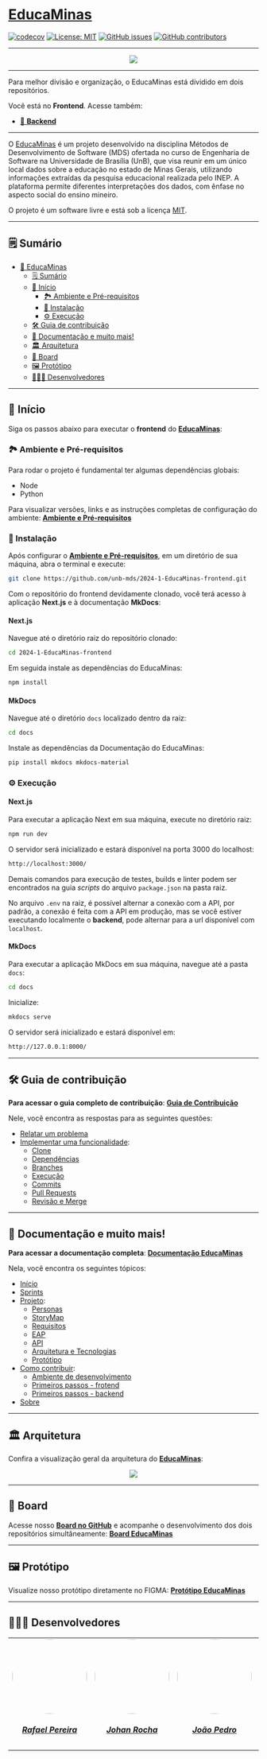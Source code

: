 # [EducaMinas](https://educaminas.vercel.app/)

[![codecov](https://codecov.io/gh/unb-mds/2024-1-EducaMinas-frontend/graph/badge.svg?token=at49y3q164)](https://codecov.io/gh/unb-mds/2024-1-EducaMinas-frontend)
[![License: MIT](https://img.shields.io/badge/License-MIT-yellow.svg)](./LICENSE)
[![GitHub issues](https://img.shields.io/github/issues/unb-mds/2024-1-EducaMinas-frontend)](https://img.shields.io/github/issues/unb-mds/2024-1-EducaMinas-frontend)
[![GitHub contributors](https://img.shields.io/github/contributors/unb-mds/2024-1-EducaMinas-frontend)](https://img.shields.io/github/contributors/unb-mds/2024-1-EducaMinas-backend)

---

<div align="center">
    <img src="./docs/docs/assets/logo.png"/>
</div>


---

Para melhor divisão e organização, o EducaMinas está dividido em dois repositórios.

Você está no **Frontend**. Acesse também:

- [🤖 **Backend**](https://github.com/unb-mds/2024-1-EducaMinas-backend)

---

O [EducaMinas](https://educaminas.vercel.app/) é um projeto desenvolvido na disciplina Métodos de Desenvolvimento de Software (MDS) ofertada no curso de Engenharia de Software na Universidade de Brasília (UnB), que visa reunir em um único local dados sobre a educação no estado de Minas Gerais, utilizando informações extraídas da pesquisa educacional realizada pelo INEP. A plataforma permite diferentes interpretações dos dados, com ênfase no aspecto social do ensino mineiro.

O projeto é um software livre e está sob a licença [MIT](./LICENSE).

---

## 🗒️ Sumário

- [🚩 EducaMinas](#educaminas)
  - [🗒️ Sumário](#-sumário)
  - [🏁 Início](#-início)
    - [🏞️ Ambiente e Pré-requisitos](#-ambiente-e-pré-requisitos)
    - [📲 Instalação](#-instalação)
    - [⚙️ Execução](#-execução)
  - [🛠️ Guia de contribuição](#-guia-de-contribuição)
  - [📒 Documentação e muito mais!](#-documentação-e-muito-mais!)
  - [🏛️ Arquitetura](#-arquitetura)
  - [📆 Board](#-board)
  - [🖼️ Protótipo](#-protótipo)
  - [🧑🏽‍💻 Desenvolvedores](#-desenvolvedores)


---

## 🏁 Início

Siga os passos abaixo para executar o **frontend** do [**EducaMinas**](https://educaminas.vercel.app/):

### 🏞️ Ambiente e Pré-requisitos

Para rodar o projeto é fundamental ter algumas dependências globais:

- Node
- Python

Para visualizar versões, links e as instruções completas de configuração do ambiente: [**Ambiente e Pré-requisitos**](https://unb-mds.github.io/2024-1-EducaMinas-frontend/environment/)


### 📲 Instalação

Após configurar o [**Ambiente e Pré-requisitos**](https://unb-mds.github.io/2024-1-EducaMinas-frontend/environment/), em um diretório de sua máquina, abra o terminal e execute:

```bash
git clone https://github.com/unb-mds/2024-1-EducaMinas-frontend.git
```

Com o repositório do frontend devidamente clonado, você terá acesso à aplicação **Next.js** e à documentação **MkDocs**:

#### **Next.js**

Navegue até o diretório raiz do repositório clonado:

```bash
cd 2024-1-EducaMinas-frontend
```
Em seguida instale as dependências do EducaMinas:

```bash
npm install
```

#### **MkDocs**

Navegue até o diretório `docs` localizado dentro da raiz:

```bash
cd docs
```
Instale as dependências da Documentação do EducaMinas:

```bash
pip install mkdocs mkdocs-material
```

### ⚙️ Execução

#### **Next.js**

Para executar a aplicação Next em sua máquina, execute no diretório raiz:

```bash
npm run dev
```
O servidor será inicializado e estará disponível na porta 3000 do localhost:

```bash
http://localhost:3000/
```

Demais comandos para execução de testes, builds e linter podem ser encontrados na guia _scripts_  do arquivo `package.json` na pasta raiz.

No arquivo `.env` na raiz, é possível alternar a conexão com a API, por padrão, a conexão é feita com a API em produção, mas se você estiver executando localmente o **backend**, pode alternar para a url disponível com `localhost`.

#### **MkDocs**

Para executar a aplicação MkDocs em sua máquina, navegue até a pasta `docs`:

```bash
cd docs
```
Inicialize:

```bash
mkdocs serve
```
O servidor será inicializado e estará disponível em:

```bash
http://127.0.0.1:8000/
```
---

## 🛠️ Guia de contribuição

**Para acessar o guia completo de contribuição**: [**Guia de Contribuição**](https://unb-mds.github.io/2024-1-EducaMinas-frontend/contributing-frontend/)

Nele, você encontra as respostas para as seguintes questões:

- [Relatar um problema](https://unb-mds.github.io/2024-1-EducaMinas-frontend/contributing-frontend/)
- [Implementar uma funcionalidade](https://unb-mds.github.io/2024-1-EducaMinas-frontend/contributing-frontend/):
    - [Clone](https://unb-mds.github.io/2024-1-EducaMinas-frontend/contributing-frontend/)
    - [Dependências](https://unb-mds.github.io/2024-1-EducaMinas-frontend/contributing-frontend/)
    - [Branches](https://unb-mds.github.io/2024-1-EducaMinas-frontend/contributing-frontend/)
    - [Execução](https://unb-mds.github.io/2024-1-EducaMinas-frontend/contributing-frontend/)
    - [Commits](https://unb-mds.github.io/2024-1-EducaMinas-frontend/contributing-frontend/)
    - [Pull Requests](https://unb-mds.github.io/2024-1-EducaMinas-frontend/contributing-frontend/)
    - [Revisão e Merge](https://unb-mds.github.io/2024-1-EducaMinas-frontend/contributing-frontend/)

---

## 📒 Documentação e muito mais!

**Para acessar a documentação completa**: [**Documentação EducaMinas**](https://unb-mds.github.io/2024-1-EducaMinas-frontend/)

Nela, você encontra os seguintes tópicos:

- [Início](https://unb-mds.github.io/2024-1-EducaMinas-frontend/)
- [Sprints](https://unb-mds.github.io/2024-1-EducaMinas-frontend/sprints/sprint-0/)
- [Projeto](https://unb-mds.github.io/2024-1-EducaMinas-frontend/project/personas/):
    - [Personas](https://unb-mds.github.io/2024-1-EducaMinas-frontend/project/personas/)
    - [StoryMap](https://unb-mds.github.io/2024-1-EducaMinas-frontend/project/storymap/)
    - [Requisitos](https://unb-mds.github.io/2024-1-EducaMinas-frontend/project/requirements/)
    - [EAP](https://unb-mds.github.io/2024-1-EducaMinas-frontend/project/eap/)
    - [API](https://unb-mds.github.io/2024-1-EducaMinas-frontend/project/servicos/)
    - [Arquitetura e Tecnologias](https://unb-mds.github.io/2024-1-EducaMinas-frontend/project/arquitetura/)
    - [Protótipo](https://unb-mds.github.io/2024-1-EducaMinas-frontend/project/prototipo/)
- [Como contribuir](https://unb-mds.github.io/2024-1-EducaMinas-frontend/environment/):
    - [Ambiente de desenvolvimento](https://unb-mds.github.io/2024-1-EducaMinas-frontend/environment/)
    - [Primeiros passos - frotend](https://unb-mds.github.io/2024-1-EducaMinas-frontend/contributing-frontend/)
    - [Primeiros passos - backend](https://unb-mds.github.io/2024-1-EducaMinas-frontend/contributing-backend/)
- [Sobre](https://unb-mds.github.io/2024-1-EducaMinas-frontend/about/)

---

## 🏛️ Arquitetura

Confira a visualização geral da arquitetura do [**EducaMinas**](https://educaminas.vercel.app):

<div align="center">
    <img src="./docs/docs/assets/arq.png"/>
</div>

---

## 📆 Board

Acesse nosso [**Board no GitHub**](https://github.com/orgs/unb-mds/projects/22/views/2) e acompanhe o desenvolvimento dos dois repositórios simultâneamente: [**Board EducaMinas**](https://github.com/orgs/unb-mds/projects/22/views/2)

---

## 🖼️ Protótipo

Visualize nosso protótipo diretamente no FIGMA: [**Protótipo EducaMinas**](https://www.figma.com/proto/S3GrGX5HUojoKvHAnFNiXy/EducaMinas?type=design&node-id=1-3&t=5Cn41AoersmZdQp3-0&scaling=scale-down&page-id=0%3A1)

---

## 🧑🏽‍💻 Desenvolvedores

<center>
<table style="margin-left: auto; margin-right: auto;">
    <tr>
        <td align="center">
            <a href="https://github.com/rafgpereira">
                <img style="border-radius: 50%;" src="https://avatars.githubusercontent.com/u/81361524?v=4" width="150px;"/>
                <h5 class="text-center">Rafael Pereira</h5>
            </a>
        </td>
        <td align="center">
            <a href="https://github.com/johan-rocha">
                <img style="border-radius: 50%;" src="https://avatars.githubusercontent.com/u/104279524?v=4" width="150px;"/>
                <h5 class="text-center">Johan Rocha</h5>
            </a>
        </td>
        <td align="center">
            <a href="https://github.com/JoaoPedrooSS">
                <img style="border-radius: 50%;" src="https://avatars.githubusercontent.com/u/130873951?v=4" width="150px;"/>
                <h5 class="text-center">João Pedro</h5>
            </a>
        </td>
        </td>
        <td align="center">
            <a href="https://github.com/jlucasiqueira">
                <img style="border-radius: 50%;" src="https://avatars.githubusercontent.com/u/143570377?v=4" width="150px;"/>
                <h5 class="text-center">João Lucas</h5>
            </a>
        </td>
        <td align="center">
            <a href="https://github.com/dudupaz">
                <img style="border-radius: 50%;" src="https://avatars.githubusercontent.com/u/122990784?v=4" width="150px;"/>
                <h5 class="text-center">Carlos Eduardo</h5>
            </a>
        </td>
          <td align="center">
            <a href="https://github.com/DanielFsR">
                <img style="border-radius: 50%;" src="https://avatars.githubusercontent.com/u/118537519?v=4" width="150px;"/>
                <h5 class="text-center">Daniel Ferreira</h5>
            </a>
        </td>
</table>
</center>
